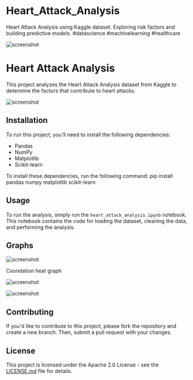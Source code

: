 # Heart_Attack_Analysis
Heart Attack Analysis using Kaggle dataset. Exploring risk factors and building predictive models. #datascience #machinelearning #healthcare

![screenshot](https://drive.google.com/uc?id=16c3OCsRU3TPpXr46KT7k-rYOlGWFjBHe)

# Heart Attack Analysis

This project analyzes the Heart Attack Analysis dataset from Kaggle to determine the factors that contribute to heart attacks.

![screenshot](https://drive.google.com/uc?id=1e4RP_ci2EOzxAA4KDVIq10uugrcxncQ0)

## Installation

To run this project, you'll need to install the following dependencies:

- Pandas
- NumPy
- Matplotlib
- Scikit-learn

To install these dependencies, run the following command:
pip install pandas numpy matplotlib scikit-learn

## Usage

To run the analysis, simply run the `heart_attack_analysis.ipynb` notebook. This notebook contains the code for loading the dataset, cleaning the data, and performing the analysis.

## Graphs

![screenshot](https://drive.google.com/uc?id=1sGjxpY7sdYKGKroF6Tyyc5jXnjngxreV)

Coorelation heat graph

![screenshot](https://drive.google.com/uc?id=1CZCyS79GCy6_VHxpLiP0MBEA7288WKfI)


![screenshot](https://drive.google.com/uc?id=1zay12-zbRmbMWYdWs0jLOQY4RDArFHrU)

## Contributing

If you'd like to contribute to this project, please fork the repository and create a new branch. Then, submit a pull request with your changes.

## License

This project is licensed under the Apache 2.0 License - see the [LICENSE.md](LICENSE.md) file for details.

